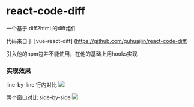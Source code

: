 # react-code-diff

一个基于 diff2html 的diff组件

代码来自于 [vue-react-diff] (https://github.com/guhuaijin/react-code-diff)

引入他的npm包并不能使用，在他的基础上用hooks实现

### 实现效果
line-by-line 行内对比
![](https://github.com/IFmiss/react-code-diff/blob/master/inline.png)

两个窗口对比
side-by-side
![](https://github.com/IFmiss/react-code-diff/blob/master/outline.png)
